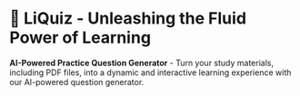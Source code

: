 # 🌊 LiQuiz - Unleashing the Fluid Power of Learning

**AI-Powered Practice Question Generator** - Turn your study materials, including PDF files, into a dynamic and interactive learning experience with our AI-powered question generator.
